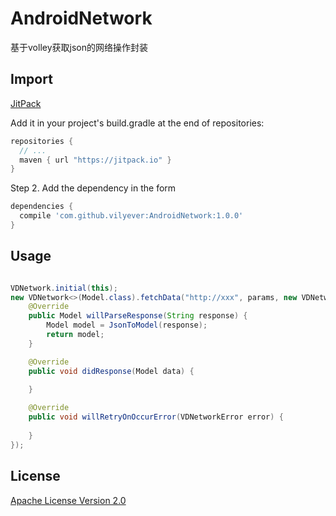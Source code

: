 # AndroidNetwork
基于volley获取json的网络操作封装

## Import
[JitPack](https://jitpack.io/)

Add it in your project's build.gradle at the end of repositories:

```gradle
repositories {
  // ...
  maven { url "https://jitpack.io" }
}
```

Step 2. Add the dependency in the form

```gradle
dependencies {
  compile 'com.github.vilyever:AndroidNetwork:1.0.0'
}
```

## Usage
```java

VDNetwork.initial(this);
new VDNetwork<>(Model.class).fetchData("http://xxx", params, new VDNetworkDelegate<Model>() {
    @Override
    public Model willParseResponse(String response) {
        Model model = JsonToModel(response);
        return model;
    }

    @Override
    public void didResponse(Model data) {
        
    }

    @Override
    public void willRetryOnOccurError(VDNetworkError error) {
        
    }
});
```

## License
[Apache License Version 2.0](http://www.apache.org/licenses/LICENSE-2.0.txt)

